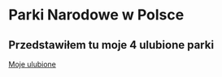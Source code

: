# Parki Narodowe w Polsce
## Przedstawiłem tu moje 4 ulubione parki
[Moje ulubione](https://narada108.github.io/National-Park/)

